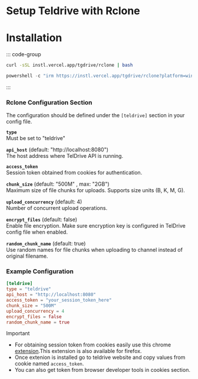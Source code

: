 # Setup Teldrive with Rclone

# Installation

::: code-group
```sh [macOS/Linux (curl)]
curl -sSL instl.vercel.app/tgdrive/rclone | bash
```

```powershell [PowerShell/cmd.exe]
powershell -c "irm https://instl.vercel.app/tgdrive/rclone?platform=windows|iex"
```
:::

### Rclone Configuration Section
The configuration should be defined under the `[teldrive]` section in your config file.

**`type`**  
Must be set to "teldrive"

**`api_host`** (default: "http://localhost:8080")  
The host address where TelDrive API is running.

**`access_token`**  
Session token obtained from cookies for authentication.

**`chunk_size`** (default: "500M" , max: "2GB")
<br>
Maximum size of file chunks for uploads. Supports size units (B, K, M, G).

**`upload_concurrency`** (default: 4)  
Number of concurrent upload operations.

**`encrypt_files`** (default: false)  
Enable file encryption. Make sure encryption key is configured in TelDrive config file when enabled.

**`random_chunk_name`** (default: true)  
Use random names for file chunks when uploading to channel instead of original filename.

### Example Configuration
```toml
[teldrive]
type = "teldrive"
api_host = "http://localhost:8080"
access_token = "your_session_token_here"
chunk_size = "500M"
upload_concurrency = 4
encrypt_files = false
random_chunk_name = true
```
> [!IMPORTANT]
>- For obtaining session token from cookies  easily use this chrome [extension](https://chromewebstore.google.com/detail/cookie-editor/hlkenndednhfkekhgcdicdfddnkalmdm).This extension is also available for firefox.
>- Once extenion is installed go to teldrive website and copy values from cookie named `access_token`.
>- You can also get token from browser developer tools in cookies section.

